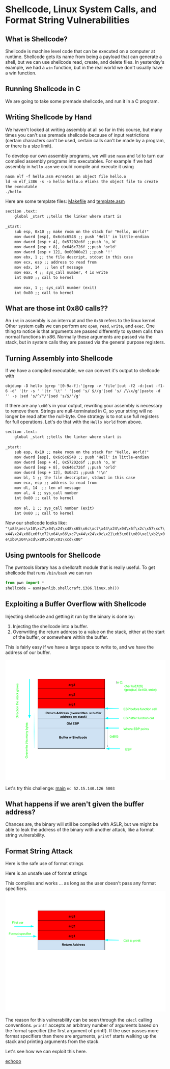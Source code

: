 # Shellcode, Linux System Calls, and Format String Vulnerabilities

## What is Shellcode?
Shellcode is machine level code that can be executed on a computer at runtime. Shellcode gets its name from being a payload that can generate a shell, but we can use shellcode read, create, and delete files. In yesterday's example, we had a `win` function, but in the real world we don't usually have a win function. 

## Running Shellcode in C
We are going to take some premade shellcode, and run it in a C program. 
<script src="https://gist.github.com/LandonJones/a06da2293db7637dccaaebd55d221048.js"></script>

## Writing Shellcode by Hand
We haven't looked at writing assembly at all so far in this course, but many times you can't use premade shellcode because of input restrictions (certain characters can't be used, certain calls can't be made by a program, or there is a size limit). 

To develop our own assembly programs, we will use `nasm` and `ld` to turn our compiled assembly programs into executables. For example if we had assembly in `hello.asm` we could compile and execute it using

```shell
nasm elf -f hello.asm #creates an object file hello.o 
ld -m elf_i386 -s -o hello hello.o #links the object file to create the executable
./hello
```  
Here are some template files: [Makefile](examples/Makefile) and [template.asm](examples/x86_template.asm) 
```assembly
section .text: 
	global _start ;;tells the linker where start is

_start: 
	sub esp, 0x10 ;; make room on the stack for "Hello, World!"
	mov dword [esp], 0x6c6c6548 ;; push 'Hell' in little-endian
	mov dword [esp + 4], 0x57202c6f ;;push 'o, W' 
	mov dword [esp + 8], 0x646c726f ;;push 'orld'
	mov dword [esp + 12], 0x00000a21 ;;push '!'
	mov ebx, 1 ;; the file descript, stdout in this case
	mov ecx, esp ;; address to read from
	mov edx, 14  ;; len of message
	mov eax, 4 ;; sys_call number, 4 is write
	int 0x80 ;; call to kernel
	
	mov eax, 1 ;; sys_call number (exit) 
	int 0x80 ;; call to kernel
```

## What are those int 0x80 calls?? 
An `int` in assembly is an interrupt and the `0x80` refers to the linux kernel. Other system calls we can perform are `open`, `read`, `write`, and `exec`. One thing to notice is that arguments are passed differently to system calls than normal functions in x86. Normally these arguments are passed via the stack, but in system calls they are passed via the general purpose registers. 

## Turning Assembly into Shellcode  
If we have a compiled executable, we can convert it's output to shellcode with 
```shell 
objdump -D hello |grep '[0-9a-f]:'|grep -v 'file'|cut -f2 -d:|cut -f1-6 -d' '|tr -s ' '|tr '\t' ' '|sed 's/ $//g'|sed 's/ /\\x/g'|paste -d '' -s |sed 's/^/"/'|sed 's/$/"/g'
```
If there are any `\x00`'s in your output, rewriting your assembly is necessary to remove them. Strings are null-terminated in C, so your string will no longer be read after the null-byte. One strategy is to not use full registers for full operations. Let's do that with the `Hello World` from above. 

```assembly
section .text: 
	global _start ;;tells the linker where start is

_start: 
	sub esp, 0x10 ;; make room on the stack for "Hello, World!"
	mov dword [esp], 0x6c6c6548 ;; push 'Hell' in little-endian
	mov dword [esp + 4], 0x57202c6f ;;push 'o, W' 
	mov dword [esp + 8], 0x646c726f ;;push 'orld'
	mov dword [esp + 12], 0x0a21 ;;push '!\n'
	mov bl, 1 ;; the file descriptor, stdout in this case
	mov ecx, esp ;; address to read from
	mov dl, 14  ;; len of message
	mov al, 4 ;; sys_call number 
	int 0x80 ;; call to kernel
	
	mov al, 1 ;; sys_call number (exit) 
	int 0x80 ;; call to kernel 
```
Now our shellcode looks like: 
`"\x83\xec\x10\xc7\x04\x24\x48\x65\x6c\xc7\x44\x24\x04\x6f\x2c\x57\xc7\x44\x24\x08\x6f\x72\x64\x66\xc7\x44\x24\x0c\x21\xb3\x01\x89\xe1\xb2\x0e\xb0\x04\xcd\x80\xb0\x01\xcd\x80"` 

## Using pwntools for Shellcode
The pwntools library has a shellcraft module that is really useful. 
To get shellcode that runs `/bin/bash` we can run 

```python 
from pwn import * 
shellcode = asm(pwnlib.shellcraft.i386.linux.sh())
```
## Exploiting a Buffer Overflow with Shellcode
Injecting shellcode and getting it run by the binary is done by: 
1. Injecting the shellcode into a buffer.
2. Overwriting the return address to a value on the stack, either at the start of the buffer, or somewhere within the buffer. 

This is fairly easy if we have a large space to write to, and we have the address of our buffer. 

![image](images/ShellCode.png) 

Let's try this challenge: 
[main](examples/pwn1)
`nc 52.15.140.126 5003` 

## What happens if we aren't given the buffer address? 
Chances are, the binary will still be compiled with ASLR, but we might be able to leak the address of the binary with another attack, like a format string vulnerability. 

## Format String Attack

Here is the safe use of format strings
<script src="https://gist.github.com/LandonJones/b82d99b70ef9bb130f7a02a31aad93da.js"></script> 

Here is an unsafe use of format strings
<script src="https://gist.github.com/LandonJones/329f810f60800a718df8e0916e698074.js"></script>
This compiles and works ... as long as the user doesn't pass any format specifiers. 
![image](images/printf.png)

The reason for this vulnerability can be seen through the `cdecl` calling conventions. `printf` accepts an arbitrary number of arguments based on the format specifier (the first argument of printf). If the user passes more format specifiers than there are arguments, `printf` starts walking up the stack and printing arguments from the stack. 

Let's see how we can exploit this here. 
  
[echooo](examples/echooo) 


